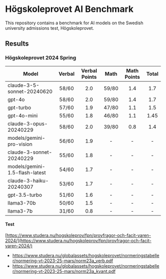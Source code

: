 # Högskoleprovet AI Benchmark

This repository contains a benchmark for AI models on the Swedish university admissions test, Högskoleprovet.

## Results

### Högskoleprovet 2024 Spring

| Model                          | Verbal | Verbal Points | Math  | Math Points | Total |
| ------------------------------ | :----: | :-----------: | :---: | :---------: | :---: |
| claude-3-5-sonnet-20240620     | 58/60  |      2.0      | 59/80 |     1.4     |  1.7  |
| gpt-4o                         | 58/60  |      2.0      | 59/80 |     1.4     |  1.7  |
| gpt-turbo                      | 57/60  |      1.9      | 47/80 |     1.1     |  1.5  |
| gpt-4o-mini                    | 55/60  |      1.8      | 46/80 |     1.1     | 1.45  |
| claude-3-opus-20240229         | 58/60  |      2.0      | 39/80 |     0.8     |  1.4  |
| models/gemini-pro-vision       | 56/60  |      1.9      |   -   |      -      |   -   |
| claude-3-sonnet-20240229       | 55/60  |      1.8      |   -   |      -      |   -   |
| models/gemini-1.5-flash-latest | 54/60  |      1.7      |   -   |      -      |   -   |
| claude-3-haiku-20240307        | 53/60  |      1.7      |   -   |      -      |   -   |
| gpt-3.5-turbo                  | 51/60  |      1.6      |   -   |      -      |   -   |
| llama3-70b                     | 50/60  |      1.5      |   -   |      -      |   -   |
| llama3-7b                      | 31/60  |      0.8      |   -   |      -      |   -   |

#### Test

[https://www.studera.nu/hogskoleprov/fpn/provfragor-och-facit-varen-2024/](https://www.studera.nu/hogskoleprov/fpn/provfragor-och-facit-varen-2024/)

- https://www.studera.nu/globalassets/hogskoleprovet/normeringstabeller/normering-vt-2023-25-mars/norm23a_verb.pdf
- https://www.studera.nu/globalassets/hogskoleprovet/normeringstabeller/normering-vt-2023-25-mars/norm23a_kvant.pdf
